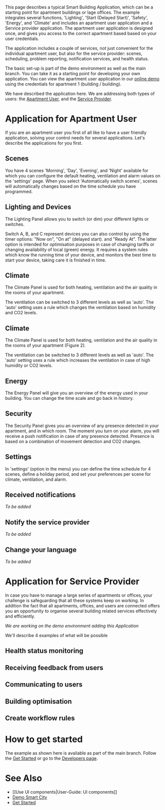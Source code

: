 This page describes a typical Smart Building Application, which can be a starting point for apartment buildings or lage offices. The example integrates several functions, 'Lighting', 'Start (Delayed Start)', 'Safety', 'Energy', and 'Climate' and includes an apartment user application and a Service provider application. The apartment user application is designed once, and gives you access to the correct apartment based based on your user credentials. 

The application includes a couple of services, not just convenient for the individual apartment user, but also for the service provider: scenes, scheduling, problem reporting, notification services, and health status.

The basic set-up is part of the demo environment as well as the main branch. You can take it as a starting point for developing your own application. You can view the apartment user application in our [online demo](https://demo.openremote.io) using the credentials for apartment 1 (building / building).

We have described the application here. We are addressing both types of users: the [Apartment User](#application-for-apartment-user), and the [Service Provider](#application-for-service-provider). 

# Application for Apartment User

If you are an apartment user you first of all like to have a user friendly application, solving your control needs for several applications. Let's describe the applications for you first.

## Scenes

You have 4 scenes 'Morning', 'Day', 'Evening', and 'Night' available for which you can configure the default heating, ventilation and alarm values on the 'settings' page. When you select 'Automatically switch scenes', scenes will automatically changes based on the time schedule you have programmed.

## Lighting and Devices

The Lighting Panel allows you to switch (or dim) your different lights or switches.

Switch A, B, and C represent devices you can also control by using the timer options: "Now on", "On at" (delayed start). and "Ready At". The latter option is intended for optimisation purposes in case of changing tariffs or changing availability of local (green) energy. It requires a system rules which know the running time of your device, and monitors the best time to start your device, taking care it is finished in time.

## Climate

The Climate Panel is used for both heating, ventilation and the air quality in the rooms of your apartment.

The ventilation can be switched to 3 different levels as well as 'auto'. The 'auto' setting uses a rule which changes the ventilation based on humidity and CO2 levels.

## Climate

The Climate Panel is used for both heating, ventilation and the air quality in the rooms of your apartment (Figure 2). 

The ventilation can be switched to 3 different levels as well as 'auto'. The 'auto' setting uses a rule which increases the ventilation in case of high humidity or CO2 levels.

## Energy

The Energy Panel will give you an overview of the energy used in your building. You can change the time scale and go back in history.

## Security

The Security Panel gives you an overview of any presence detected in your apartment, and in which room. The moment you turn on your alarm, you will receive a push notification in case of any presence detected. Presence is based on a combination of movement detection and CO2 changes.    

## Settings

In 'settings' (option in the menu) you can define the time schedule for 4 scenes, define a holiday period, and set your preferences per scene for climate, ventilation, and alarm. 

## Received notifications

_To be added_

## Notify the service provider

_To be added_

## Change your language

_To be added_

# Application for Service Provider

In case you have to manage a large series of apartments or offices, your challenge is safeguarding that all these systems keep on working. In addition the fact that all apartments, offices, and users are connected offers you an opportunity to organise several building related services effectively and efficiently.

_We are working on the demo environment adding this Application_

We'll describe 4 examples of what will be possible

## Health status monitoring

## Receiving feedback from users

## Communicating to users

## Building optimisation

## Create workflow rules

# How to get started

The example as shown here is available as part of the main branch. Follow the [Get Started](https://openremote.io/get-started-manager/) or go to the [Developers page](https://openremote.io/developers/).

# See Also
- [[Use UI components|User-Guide: UI components]]
- [Demo Smart City](Demo-Smart-City)
- [Get Started](https://openremote.io/get-started-manager/)